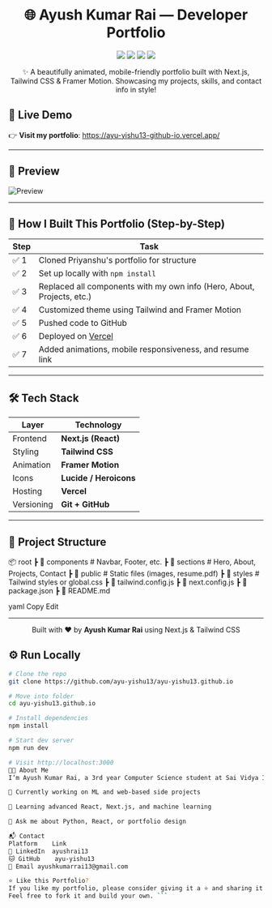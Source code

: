 <h1 align="center">🌐 Ayush Kumar Rai — Developer Portfolio</h1>

<p align="center">
  <img src="https://img.shields.io/badge/Next.js-Developer-black?logo=next.js&style=for-the-badge" />
  <img src="https://img.shields.io/badge/TailwindCSS-Creator-blue?logo=tailwindcss&style=for-the-badge" />
  <img src="https://img.shields.io/badge/Deployed-Vercel-black?logo=vercel&style=for-the-badge" />
  <img src="https://img.shields.io/github/last-commit/ayu-yishu13/ayu-yishu13.github.io?style=for-the-badge" />
</p>

<p align="center">
  ✨ A beautifully animated, mobile-friendly portfolio built with Next.js, Tailwind CSS & Framer Motion. Showcasing my projects, skills, and contact info in style!
</p>


## 🔗 Live Demo

👉 **Visit my portfolio**:  https://ayu-yishu13-github-io.vercel.app/

---

## 📸 Preview

![Preview](./portfolio.png)



---

## 🧠 How I Built This Portfolio (Step-by-Step)

| Step | Task |
|------|------|
| ✅ 1 | Cloned Priyanshu's portfolio for structure |
| ✅ 2 | Set up locally with `npm install` |
| ✅ 3 | Replaced all components with my own info (Hero, About, Projects, etc.) |
| ✅ 4 | Customized theme using Tailwind and Framer Motion |
| ✅ 5 | Pushed code to GitHub |
| ✅ 6 | Deployed on [Vercel](https://vercel.com) |
| ✅ 7 | Added animations, mobile responsiveness, and resume link |

---

## 🛠 Tech Stack

| Layer       | Technology            |
|-------------|------------------------|
| Frontend    | **Next.js (React)**     |
| Styling     | **Tailwind CSS**        |
| Animation   | **Framer Motion**       |
| Icons       | **Lucide / Heroicons**  |
| Hosting     | **Vercel**              |
| Versioning  | **Git + GitHub**        |

---

## 📁 Project Structure

📦 root
┣ 📂 components # Navbar, Footer, etc.
┣ 📂 sections # Hero, About, Projects, Contact
┣ 📂 public # Static files (images, resume.pdf)
┣ 📂 styles # Tailwind styles or global.css
┣ 📜 tailwind.config.js
┣ 📜 next.config.js
┣ 📜 package.json
┣ 📜 README.md

yaml
Copy
Edit

---
<p align="center"> Built with ❤️ by <strong>Ayush Kumar Rai</strong> using Next.js & Tailwind CSS </p> 

## ⚙️ Run Locally

```bash
# Clone the repo
git clone https://github.com/ayu-yishu13/ayu-yishu13.github.io

# Move into folder
cd ayu-yishu13.github.io

# Install dependencies
npm install

# Start dev server
npm run dev

# Visit http://localhost:3000
🧑‍💻 About Me
I’m Ayush Kumar Rai, a 3rd year Computer Science student at Sai Vidya Institute of Technology, specializing in AI/ML and full-stack web development.

🔭 Currently working on ML and web-based side projects

🌱 Learning advanced React, Next.js, and machine learning

💬 Ask me about Python, React, or portfolio design

📬 Contact
Platform	Link
💼 LinkedIn	ayushrai13
🐱 GitHub	ayu-yishu13
📧 Email	ayushkumarrai13@gmail.com

⭐ Like this Portfolio?
If you like my portfolio, please consider giving it a ⭐ and sharing it!
Feel free to fork it and build your own. ```

